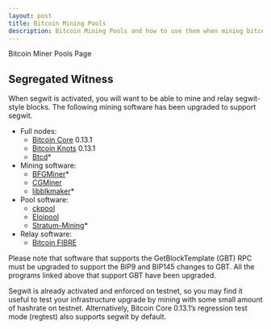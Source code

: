 ```yaml
---
layout: post
title: Bitcoin Mining Pools
description: Bitcoin Mining Pools and how to use them when mining bitcoin.
---
```


Bitcoin Miner Pools Page

<h2>Segregated Witness</h2>
<p>When segwit is activated, you will want to be able to mine and relay segwit-style blocks. The following mining software has been upgraded to support segwit.</p>
<ul>
<li>Full nodes:
<ul>
<li><a href="https://bitcoin.org/en/download">Bitcoin Core</a> 0.13.1</li>
<li><a href="http://bitcoinknots.org/">Bitcoin Knots</a> 0.13.1</li>
<li><a href="https://github.com/btcsuite/btcd/pull/656">Btcd</a>*</li>
</ul>
</li>
<li>Mining software:
<ul>
<li><a href="https://github.com/luke-jr/bfgminer">BFGMiner</a>*</li>
<li><a href="https://github.com/ckolivas/cgminer">CGMiner</a></li>
<li><a href="https://github.com/bitcoin/libblkmaker/pull/6">libblkmaker</a>*</li>
</ul>
</li>
<li>Pool software:
<ul>
<li><a href="https://bitbucket.org/ckolivas/ckpool">ckpool</a></li>
<li><a href="https://github.com/luke-jr/eloipool">Eloipool</a></li>
<li><a href="https://github.com/slush0/stratum-mining/pull/16">Stratum-Mining</a>*</li>
</ul>
</li>
<li>Relay software:
<ul>
<li><a href="http://bitcoinfibre.org/">Bitcoin FIBRE</a></li>
</ul>
</li>
</ul>
<p>Please note that software that supports the GetBlockTemplate (GBT) RPC must be upgraded to support the BIP9 and BIP145 changes to GBT. All the programs linked above that support GBT have been upgraded.</p>
<p>Segwit is already activated and enforced on testnet, so you may find it useful to test your infrastructure upgrade by mining with some small amount of hashrate on testnet. Alternatively, Bitcoin Core 0.13.1’s regression test mode (regtest) also supports segwit by default.</p>
